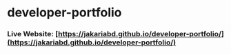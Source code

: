 # developer-portfolio
### Live Website: [https://jakariabd.github.io/developer-portfolio/](https://jakariabd.github.io/developer-portfolio/)
